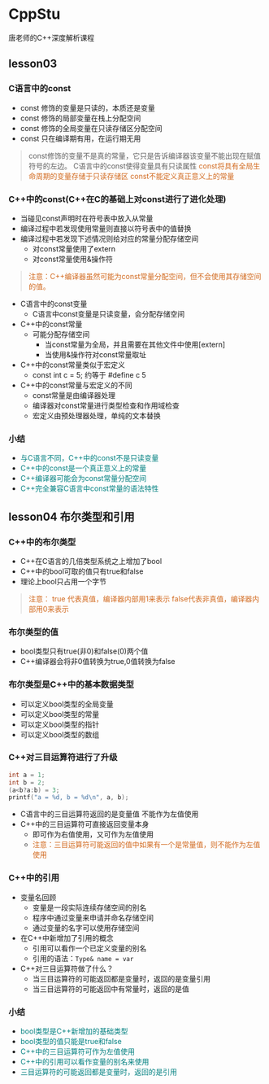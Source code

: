 # CppStu
唐老师的C++深度解析课程
## lesson03 
### C语言中的const
- const 修饰的变量是只读的，本质还是变量
- const 修饰的局部变量在栈上分配空间
- const 修饰的全局变量在只读存储区分配空间
- const 只在编译期有用，在运行期无用
> const修饰的变量不是真的常量，它只是告诉编译器该变量不能出现在赋值符号的左边。
> C语言中的const使得变量具有只读属性
> <font color=Chocolate>const将具有全局生命周期的变量存储于只读存储区 const不能定义真正意义上的常量</font>

### C++中的const(C++在C的基础上对const进行了进化处理)
- 当碰见const声明时在符号表中放入从常量
- 编译过程中若发现使用常量则直接以符号表中的值替换
- 编译过程中若发现下述情况则给对应的常量分配存储空间
	- 对const常量使用了extern
	- 对const常量使用&操作符
> <font color=Chocolate>注意：C++编译器虽然可能为const常量分配空间，但不会使用其存储空间的值。</font>

- C语言中的const变量
	- C语言中const变量是只读变量，会分配存储空间
- C++中的const常量
	- 可能分配存储空间
		- 当const常量为全局，并且需要在其他文件中使用[extern]
		- 当使用&操作符对const常量取址
- C++中的const常量类似于宏定义
	- const int c = 5;  约等于 #define c 5
- C++中的const常量与宏定义的不同
	- const常量是由编译器处理
	- 编译器对const常量进行类型检查和作用域检查
	- 宏定义由预处理器处理，单纯的文本替换
### 小结
- <font color=Teal>与C语言不同，C++中的const不是只读变量</font>
- <font color=Teal>C++中的const是一个真正意义上的常量</font>
- <font color=Teal>C++编译器可能会为const常量分配空间</font>
- <font color=Teal>C++完全兼容C语言中const常量的语法特性</font>

## lesson04 布尔类型和引用
### C++中的布尔类型
- C++在C语言的几倍类型系统之上增加了bool
- C++中的bool可取的值只有true和false
- 理论上bool只占用一个字节
> <font color=Chocolate>注意：</font>
> <font color=Chocolate>true 代表真值，编译器内部用1来表示</font>
> <font color=Chocolate>false代表非真值，编译器内部用0来表示</font>

### 布尔类型的值
- bool类型只有true(非0)和false(0)两个值
- C++编译器会将非0值转换为true,0值转换为false

### 布尔类型是C++中的基本数据类型
- 可以定义bool类型的全局变量
- 可以定义bool类型的常量
- 可以定义bool类型的指针
- 可以定义bool类型的数组

### C++对三目运算符进行了升级
``` c++
int a = 1;
int b = 2;
(a<b?a:b) = 3;
printf("a = %d, b = %d\n", a, b);
```
- C语言中的三目运算符返回的是变量值 不能作为左值使用
- C++中的三目运算符可直接返回变量本身
	- 即可作为右值使用，又可作为左值使用
	- <font color=Chocolate>注意：三目运算符可能返回的值中如果有一个是常量值，则不能作为左值使用</font>

### C++中的引用
- 变量名回顾
	- 变量是一段实际连续存储空间的别名
	- 程序中通过变量来申请并命名存储空间
	- 通过变量的名字可以使用存储空间
- 在C++中新增加了引用的概念
	- 引用可以看作一个已定义变量的别名
	- 引用的语法：`Type& name = var`
- C++对三目运算符做了什么？
	- 当三目运算符的可能返回都是变量时，返回的是变量引用
	- 当三目运算符的可能返回中有常量时，返回的是值

### 小结
- <font color=Teal>bool类型是C++新增加的基础类型</font>
- <font color=Teal>bool类型的值只能是true和false</font>
- <font color=Teal>C++中的三目运算符可作为左值使用</font>
- <font color=Teal>C++中的引用可以看作变量的别名来使用</font>
- <font color=Teal>三目运算符的可能返回都是变量时，返回的是引用</font>
